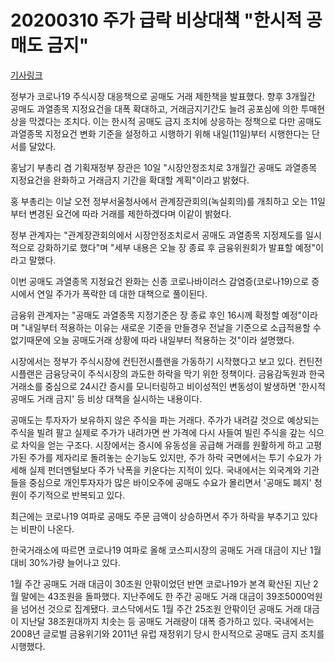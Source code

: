 # 20200310 주가 급락 비상대책 "한시적 공매도 금지"

[기사링크](<https://www.mk.co.kr/news/stock/view/2020/03/247916/>)



정부가 코로나19 주식시장 대응책으로 공매도 거래 제한책을 발표했다. 향후 3개월간 공매도 과열종목 지정요건을 대폭 확대하고, 거래금지기간도 늘려 공포심에 의한 투매현상을 막겠다는 조치다. 이는 한시적 공매도 금지 조치에 상응하는 정책으로 다만 공매도 과열종목 지정요건 변화 기준을 설정하고 시행하기 위해 내일(11일)부터 시행한다는 단서를 달았다.



홍남기 부총리 겸 기획재정부 장관은 10일 "시장안정조치로 3개월간 공매도 과열종목 지정요건을 완화하고 거래금지 기간을 확대할 계획"이라고 밝혔다.



홍 부총리는 이날 오전 정부서울청사에서 관계장관회의(녹실회의)를 개최하고 오는 11일부터 변경된 요건에 따라 거래를 제한하겠다며 이같이 밝혔다.



정부 관계자는 "관계장관회의에서 시장안정조치로서 공매도 과열종목 지정제도를 일시적으로 강화하기로 했다"며 "세부 내용은 오늘 장 종료 후 금융위원회가 발표할 예정"이라고 말했다.



이번 공매도 과열종목 지정요건 완화는 신종 코로나바이러스 감염증(코로나19)으로 증시에서 연일 주가가 폭락한 데 대한 대책으로 풀이된다.



금융위 관계자는 "공매도 과열종목 지정기준은 장 종료 후인 16시께 확정할 예정"이라며 "내일부터 적용하는 이유는 새로운 기준을 만들경우 전날을 기준으로 소급적용할 수 없기때문에 오늘 공매도거래 상황에 따라 내일부터 적용하는 것"이라 설명했다.



시장에서는 정부가 주식시장에 컨틴전시플랜을 가동하기 시작했다고 보고 있다. 컨틴전시플랜은 금융당국이 주식시장의 과도한 하락을 막기 위한 정책이다. 금융감독원과 한국거래소를 중심으로 24시간 증시를 모니터링하고 비이성적인 변동성이 발생하면 '한시적 공매도 거래 금지' 등 비상 대책을 실시하는 내용이다.



공매도는 투자자가 보유하지 않은 주식을 파는 거래다. 주가가 내려갈 것으로 예상되는 주식을 빌려 팔고 실제로 주가가 내려가면 싼 가격에 다시 사들여 빌린 주식을 갚는 식으로 차익을 얻는 구조다. 시장에서는 증시에 유동성을 공급해 거래를 원활하게 하고 고평가된 주가를 제자리로 돌려놓는 순기능도 있지만, 주가 하락 국면에서는 투기 수요가 가세해 실제 펀더멘털보다 주가 낙폭을 키운다는 지적이 있다. 국내에서는 외국계와 기관들을 중심으로 개인투자자가 많은 바이오주에 공매도 수요가 몰리면서 '공매도 폐지' 청원이 주기적으로 반복되고 있다.



최근에는 코로나19 여파로 공매도 주문 금액이 상승하면서 주가 하락을 부추기고 있다는 비판이 나온다.



한국거래소에 따르면 코로나19 여파로 올해 코스피시장의 공매도 거래 대금이 지난 1월 대비 30%가량 늘어나고 있다.



 1월 주간 공매도 거래 대금이 30조원 안팎이었던 반면 코로나19가 본격 확산된 지난 2월 말에는 43조원을 돌파했다. 지난주에도 한 주간 공매도 거래 대금이 39조5000억원을 넘어선 것으로 집계됐다. 코스닥에서도 1월 주간 25조원 안팎이던 공매도 거래 대금이 지난달 38조원대까지 치솟는 등 공매도 거래량이 대폭 증가하고 있다. 국내에서는 2008년 글로벌 금융위기와 2011년 유럽 재정위기 당시 한시적으로 공매도 금지 조치를 시행했다.